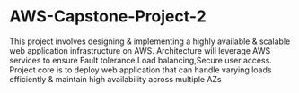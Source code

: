 # AWS-Capstone-Project-2
This project involves designing &amp; implementing a highly available &amp; scalable web application infrastructure on AWS. Architecture will leverage AWS services to ensure Fault tolerance,Load balancing,Secure user access. Project core is to deploy  web application that can handle varying loads efficiently &amp; maintain high availability across multiple AZs
